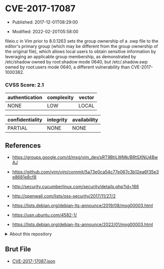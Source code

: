 # CVE-2017-17087

- Published: 2017-12-01T08:29:00

- Modified: 2022-02-20T05:58:00

fileio.c in Vim prior to 8.0.1263 sets the group ownership of a .swp file to the editor's primary group (which may be different from the group ownership of the original file), which allows local users to obtain sensitive information by leveraging an applicable group membership, as demonstrated by /etc/shadow owned by root:shadow mode 0640, but /etc/.shadow.swp owned by root:users mode 0640, a different vulnerability than CVE-2017-1000382.

### CVSS Score: **2.1**

| authentication | complexity | vector |
| --- | --- | --- |
| NONE | LOW | LOCAL |

| confidentiality | integrity | availability |
| --- | --- | --- |
| PARTIAL | NONE | NONE |

## References

* https://groups.google.com/d/msg/vim_dev/sRT9BtjLWMk/BRtSXNU4BwAJ

* https://github.com/vim/vim/commit/5a73e0ca54c77e067c3b12ea6f35e3e8681e8cf8

* http://security.cucumberlinux.com/security/details.php?id=166

* http://openwall.com/lists/oss-security/2017/11/27/2

* https://lists.debian.org/debian-lts-announce/2019/08/msg00003.html

* https://usn.ubuntu.com/4582-1/

* https://lists.debian.org/debian-lts-announce/2022/01/msg00003.html

<details>
<summary>About this repository</summary> 

  This repository is part of the project [Live Hack CVE](https://github.com/Live-Hack-CVE). Main website can be found [www.live-hack.org](https://www.live-hack.org) 
  
  Made by [Sn0wAlice](https://github.com/Sn0wAlice) for the people that care about security and need to have a feed of the latest CVEs. Hope you enjoy it, don't forget to star the repo and follow me on [Twitter](https://twitter.com/Sn0wAlice) and [Github](https://github.com/Sn0wAlice). And that is my [personnal website](https://www.alice-snow.me/)

  - [Home Page](https://github.com/Live-Hack-CVE)
  - [Framework](https://github.com/Live-Hack-CVE/cve-framework)
  - [CVE database](https://github.com/Live-Hack-CVE/full_database)
  - [Changelog](https://github.com/Live-Hack-CVE/Changelog)
</details>

## Brut File

* [CVE-2017-17087.json](https://raw.githubusercontent.com/Live-Hack-CVE/full_database/main/cves/2017/CVE-2017-17087.json)

